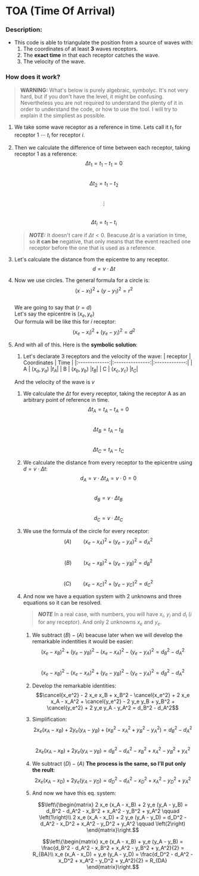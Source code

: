 # TOA (Time Of Arrival)


### Description:
- This code is able to triangulate the position from a source of waves with:
    1. The coordinates of at least **3** waves receptors.
    1. The **exact time** in that each receptor catches the wave.
    1. The velocity of the wave.



### How does it work?

> **WARNING:** What's below is purely algebraic, symbolyc. It's not very hard, but if you don't have the level, it might be confusing. Nevertheless you are not required to understand the plenty of it in order to understand the code, or how to use the tool. I will try to explain it the simpliest as possible.

1. We take some wave receptor as a reference in time. Lets call it $t_1$ for receptor $1$ $\cdots$ $t_i$ for receptor $i$.
1. Then we calculate the difference of time between each receptor, taking receptor 1 as a reference:
    $$\Delta t_1 = t_1 - t_1 = 0$$  
    $$\Delta t_2 = t_1 - t_2$$  
    $$\vdots$$  
    $$\Delta t_i = t_1 - t_i$$  

    > **_NOTE:_**  It doesn't care if $\Delta t < 0$. Beacuse $\Delta t$ is a variation in time, so **it can be** negative, that only means that the event reached one receptor before the one that is used as a reference.

1. Let's calculate the distance from the epicentre to any receptor.  
    $$d = v \cdot \Delta t$$  

1. Now we use circles.
    The general formula for a circle is:  
    $$(x - x_1)^2 + (y - y_1)^2 = r^2 $$  
    We are going to say that $(r = d)$  
    Let's say the epicentre is $(x_e, y_e)$  
    Our formula will be like this for $i$ receptor:  
    $$(x_e - x_i)^2 + (y_e - y_i)^2 = d^2$$  

1. And with all of this. Here is the **symbolic solution**:  

    1. Let's declarate 3 receptors and the velocity of the wave:
        | receptor     | Coordinates        | Time      |
        |:-------------:|:---------------:|:-------------:|
        | A         |   $(x_a, y_a)$    |$t_A$|
        | B         |   $(x_b, y_b)$    |$t_B$|
        | C         |   $(x_c, y_c)$    |$t_C$|

    And the velocity of the wave is $v$  

    1. We calculate the $\Delta t$ for every receptor, taking the receptor A as an arbitrary point of reference in time.  
        $$\Delta t_A = t_A - t_A = 0$$  
        $$\Delta t_B = t_A - t_B$$  
        $$\Delta t_C = t_A - t_C$$  

    1. We calculate the distance from every receptor to the epicentre using $d = v \cdot \Delta t$:  
        $$d_A = v \cdot \Delta t_A = v \cdot 0 = 0$$  
        $$d_B = v \cdot \Delta t_B$$  
        $$d_C = v \cdot \Delta t_C$$  
    1. We use the formula of the circle for every receptor:  
        $$\left( A \right)\qquad(x_e - x_A)^2 + (y_e - y_A)^2 = d_A^2$$  
        $$\left( B \right)\qquad(x_e - x_B)^2 + (y_e - y_B)^2 = d_B^2$$  
        $$\left( C \right)\qquad(x_e - x_C)^2 + (y_e - y_C)^2 = d_C^2$$  
    1. And now we have a equation system with 2 unknowns and three equations so it can be resolved.
        > **_NOTE_** In a real case, with numbers, you will have $x_i$, $y_i$ and $d_i$ ($i$ for any receptor). And only 2 unknowns $x_e$ and $y_e$.
        1. We subtract $\left( B \right) - \left( A \right)$ beacuse later when we will develop the remarkable indentities it would be easier:
            $$(x_e - x_B)^2 + (y_e - y_B)^2 - (x_e - x_A)^2 - (y_e - y_A)^2 = d_B^2 - d_A^2$$  
            $$(x_e - x_B)^2 - (x_e - x_A)^2 + (y_e - y_B)^2 - (y_e - y_A)^2 = d_B^2 - d_A^2$$  
        1. Develop the remarkable identities:  
            $$\cancel{x_e^2} - 2 x_e x_B + x_B^2 - \cancel{x_e^2} + 2 x_e x_A - x_A^2 + \cancel{y_e^2} - 2 y_e y_B + y_B^2 + \cancel{y_e^2} + 2 y_e y_A - y_A^2 = d_B^2 - d_A^2$$  
        1. Simplification:  
            $$2 x_e (x_A - x_B) + 2 y_e (y_A - y_B) + (x_B^2 - x_A^2 + y_B^2 - y_A^2) = d_B^2 - d_A^2$$  
            $$2 x_e (x_A - x_B) + 2 y_e (y_A - y_B) = d_B^2 - d_A^2 - x_B^2 + x_A^2 - y_B^2 + y_A^2$$  
        1. We subtract $\left( D \right) - \left( A \right)$ **The process is the same, so I'll put only the reult**:  
            $$2 x_e (x_A - x_D) + 2 y_e (y_A - y_D) = d_D^2 - d_A^2 - x_D^2 + x_A^2 - y_D^2 + y_A^2$$  
        1. And now we have this eq. system:  

            $$\left\{\begin{matrix}
                2 x_e (x_A - x_B) + 2 y_e (y_A - y_B) = d_B^2 - d_A^2 - x_B^2 + x_A^2 - y_B^2 + y_A^2  \qquad \left(1\right)\\ 
                2 x_e (x_A - x_D) + 2 y_e (y_A - y_D) = d_D^2 - d_A^2 - x_D^2 + x_A^2 - y_D^2 + y_A^2 \qquad \left(2\right)
            \end{matrix}\right.$$

            $$\left\{\begin{matrix}
                x_e (x_A - x_B) + y_e (y_A - y_B) = \frac{d_B^2 - d_A^2 - x_B^2 + x_A^2 - y_B^2 + y_A^2}{2} = R_{BA}\\ 
                x_e (x_A - x_D) + y_e (y_A - y_D) = \frac{d_D^2 - d_A^2 - x_D^2 + x_A^2 - y_D^2 + y_A^2}{2} = R_{DA}
            \end{matrix}\right.$$
            